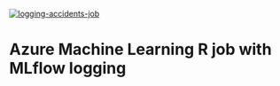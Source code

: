[![logging-accidents-job](https://github.com/sdonohoo/azureml-r-examples/actions/workflows/logging-accidents-job.yml/badge.svg)](https://github.com/sdonohoo/azureml-r-examples/actions/workflows/logging-accidents-job.yml)

# Azure Machine Learning R job with MLflow logging
